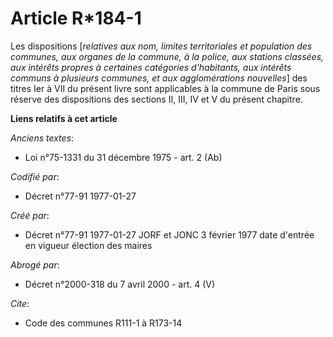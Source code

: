 # Article R*184-1

Les dispositions [*relatives aux nom, limites territoriales et population des communes, aux organes de la commune, à la
police, aux stations classées, aux intérêts propres à certaines catégories d'habitants, aux intérêts communs à plusieurs
communes, et aux agglomérations nouvelles*] des titres Ier à VII du présent livre sont applicables à la commune de Paris sous
réserve des dispositions des sections II, III, IV et V du présent chapitre.

**Liens relatifs à cet article**

_Anciens textes_:

  - Loi n°75-1331 du 31 décembre 1975 - art. 2 (Ab)

_Codifié par_:

  - Décret n°77-91 1977-01-27

_Créé par_:

  - Décret n°77-91 1977-01-27 JORF et JONC 3 février 1977 date d'entrée en vigueur élection des maires

_Abrogé par_:

  - Décret n°2000-318 du 7 avril 2000 - art. 4 (V)

_Cite_:

  - Code des communes R111-1 à R173-14
